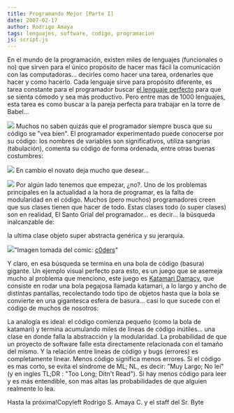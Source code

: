 ```yaml
---
title: Programando Mejor [Parte I]
date: 2007-02-17
author: Rodrigo Amaya
tags: lenguajes, software, codigo, programacion
js: script.js
---
```


En el mundo de la programación, existen miles de lenguajes (funcionales o
      no) que sirven para el único propósito de hacer mas fácil la comunicación con las
      computadoras... decirles como hacer una tarea, ordenarles que hacer y como hacerlo. Cada
      lenguaje sirve para propósito diferente, es tarea constante para el programador buscar [el lenguaje perfecto](http://rodrigoamaya.blogspot.com/2007/01/el-lenguaje-de-programacion-perfecto.html) para que se sienta cómodo y sea más productivo. Pero entre mas de
      1000 lenguajes, esta tarea es como buscar a la pareja perfecta para trabajar en la torre de
      Babel...

[![](http://bp3.blogger.com/_ayvorITawE4/RdcMZqSA-AI/AAAAAAAAAHs/Z81B9wSjLj8/s200/babel.jpg)](http://bp3.blogger.com/_ayvorITawE4/RdcMZqSA-AI/AAAAAAAAAHs/Z81B9wSjLj8/s1600-h/babel.jpg)
Muchos
      no saben quizás que el programador siempre busca que su código se "vea bien".
El
      programador experimentado puede conocerse por su código: los nombres de variables son
      significativos, utiliza sangrías (tabulación), comenta su código de forma ordenada, entre
      otras buenas costumbres:

![](http://bp1.blogger.com/_ayvorITawE4/RdcYDKSA-BI/AAAAAAAAAH0/VR4xe_c8YSc/s1600/codepro.jpg)
En cambio el
      novato deja mucho que desear...

![](http://bp2.blogger.com/_ayvorITawE4/RdcYVaSA-CI/AAAAAAAAAH8/qDu57i4f6qA/s400/codenewbie.jpg)
Por algún lado
      tenemos que empezar, ¿no?.
Uno de los problemas principales en la actualidad a la
      hora de programar, es la falta de modularidad en el código. Muchos (pero muchos) programadores
      creen que sus clases tienen que hacer de todo. Estas clases todo (o super clases) son en
      realidad, El Santo Grial del programador... es decir... la búsqueda inalcanzable de:

la ultima clase objeto super abstracta genérica y su
      jerarquía.

[![](http://bp0.blogger.com/_ayvorITawE4/Rdcah6SA-DI/AAAAAAAAAIE/ibuLQ_9qlEo/s400/character3.jpg)](http://bp0.blogger.com/_ayvorITawE4/Rdcah6SA-DI/AAAAAAAAAIE/ibuLQ_9qlEo/s1600-h/character3.jpg)"Imagen tomada del comic:
      [c0ders](http://www.pello.info/coders/characters.html)"

Y claro, en
      esa búsqueda se termina en una bola de código (basura) gigante.
Un ejemplo visual
      perfecto para esto, es un juego que se asemeja mucho al problema que menciono, este juego es
      [Katamari Damacy](http://es.wikipedia.org/wiki/Katamari_Damacy), que
      consiste en rodar una bola pegajosa llamada katamari, a lo largo y ancho de distintas
      pantallas, recolectando todo tipo de objetos hasta que la bola se convierte en una gigantesca
      esfera de basura... casi lo que sucede con el código de muchos de nosotros:

La analogía es ideal: el código
      comienza pequeño (como la bola de katamari) y termina acumulando miles de lineas de código
      inútiles... una clase en donde falla la abstracción y la modularidad. La probabilidad de que
      un proyecto de software falle esta directamente relacionada con el tamaño del mismo. Y la
      relación entre lineas de código y bugs (errores) es completamente linear. Menos código
      significa menos errores. Si el código es mas corto, se evita el síndrome de
ML; NL, es decir: "Muy Largo; No
      leí"
(y en ingles
      TL;DR : "Too Long; Ditn't
      Read").
Si hay menos código para leer y es más entendible, son mas
      altas las probabilidades de que alguien realmente lo
      lea.

Hasta la próxima!Copyleft
      Rodrigo S. Amaya C. y el staff del Sr. Byte